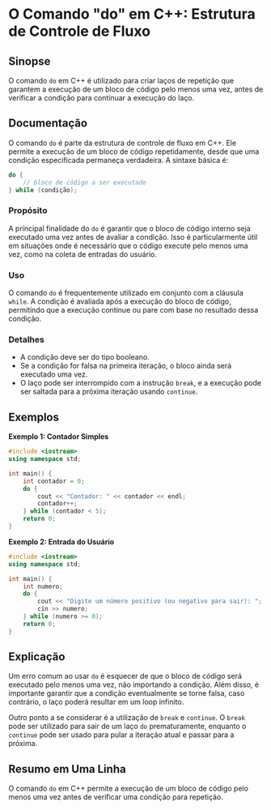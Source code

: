 <!--
Meta Description: # O Comando "do" em C++: Estrutura de Controle de Fluxo ## Sinopse O comando `do` em C++ é utilizado para criar laços de repetição que garantem a exec...
Meta Keywords: condição, uma, para, bloco, código
-->

# O Comando "do" em C++: Estrutura de Controle de Fluxo

## Sinopse
O comando `do` em C++ é utilizado para criar laços de repetição que garantem a execução de um bloco de código pelo menos uma vez, antes de verificar a condição para continuar a execução do laço.

## Documentação
O comando `do` é parte da estrutura de controle de fluxo em C++. Ele permite a execução de um bloco de código repetidamente, desde que uma condição especificada permaneça verdadeira. A sintaxe básica é:

```cpp
do {
    // bloco de código a ser executado
} while (condição);
```

### Propósito
A principal finalidade do `do` é garantir que o bloco de código interno seja executado uma vez antes de avaliar a condição. Isso é particularmente útil em situações onde é necessário que o código execute pelo menos uma vez, como na coleta de entradas do usuário.

### Uso
O comando `do` é frequentemente utilizado em conjunto com a cláusula `while`. A condição é avaliada após a execução do bloco de código, permitindo que a execução continue ou pare com base no resultado dessa condição.

### Detalhes
- A condição deve ser do tipo booleano.
- Se a condição for falsa na primeira iteração, o bloco ainda será executado uma vez.
- O laço pode ser interrompido com a instrução `break`, e a execução pode ser saltada para a próxima iteração usando `continue`.

## Exemplos

**Exemplo 1: Contador Simples**
```cpp
#include <iostream>
using namespace std;

int main() {
    int contador = 0;
    do {
        cout << "Contador: " << contador << endl;
        contador++;
    } while (contador < 5);
    return 0;
}
```

**Exemplo 2: Entrada do Usuário**
```cpp
#include <iostream>
using namespace std;

int main() {
    int numero;
    do {
        cout << "Digite um número positivo (ou negativo para sair): ";
        cin >> numero;
    } while (numero >= 0);
    return 0;
}
```

## Explicação
Um erro comum ao usar `do` é esquecer de que o bloco de código será executado pelo menos uma vez, não importando a condição. Além disso, é importante garantir que a condição eventualmente se torne falsa, caso contrário, o laço poderá resultar em um loop infinito.

Outro ponto a se considerar é a utilização de `break` e `continue`. O `break` pode ser utilizado para sair de um laço `do` prematuramente, enquanto o `continue` pode ser usado para pular a iteração atual e passar para a próxima.

## Resumo em Uma Linha
O comando `do` em C++ permite a execução de um bloco de código pelo menos uma vez antes de verificar uma condição para repetição.